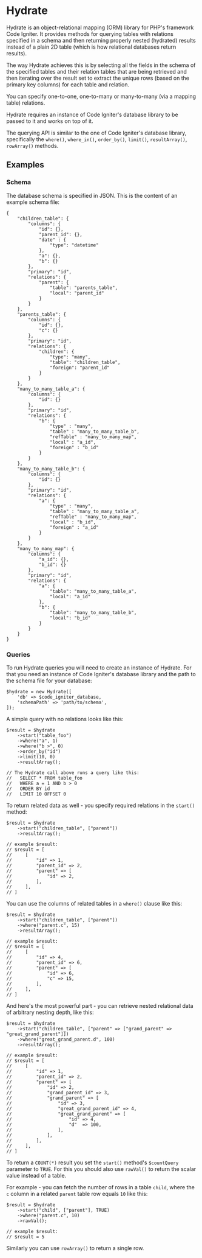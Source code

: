 # Hydrate

Hydrate is an object-relational mapping (ORM) library for PHP's framework Code Igniter. It provides methods for querying
tables with relations specified in a schema and then returning properly nested (hydrated) results instead of a plain 2D
table (which is how relational databases return results).

The way Hydrate achieves this is by selecting all the fields in the schema of the specified tables and their relation
tables that are being retrieved and then iterating over the result set to extract the unique rows (based on the primary
key columns) for each table and relation.

You can specify one-to-one, one-to-many or many-to-many (via a mapping table) relations.

Hydrate requires an instance of Code Igniter's database library to be passed to it and works on top of it.

The querying API is similar to the one of Code Igniter's database library, specifically the `where()`, `where_in()`,
`order_by()`, `limit()`, `resultArray()`, `rowArray()` methods.

## Examples

### Schema
The database schema is specified in JSON. This is the content of an example schema file:
```
{
    "children_table": {
        "columns": {
            "id": {},
            "parent_id": {},
            "date" : {
                "type": "datetime"
            },
            "a": {},
            "b": {}
        },
        "primary": "id",
        "relations": {
            "parent": {
                "table": "parents_table",
                "local": "parent_id"
            }
        }
    },
    "parents_table": {
        "columns": {
            "id": {},
            "c": {}
        },
        "primary": "id",
        "relations": {
            "children": {
                "type": "many",
                "table": "children_table",
                "foreign": "parent_id"
            }
        }
    },
    "many_to_many_table_a": {
        "columns": {
            "id": {}
        },
        "primary": "id",
        "relations": {
            "b": {
                "type" : "many",
                "table" : "many_to_many_table_b",
                "refTable" : "many_to_many_map",
                "local" : "a_id",
                "foreign" : "b_id"
            }
        }
    },
    "many_to_many_table_b": {
        "columns": {
            "id": {}
        },
        "primary": "id",
        "relations": {
            "a": {
                "type" : "many",
                "table" : "many_to_many_table_a",
                "refTable" : "many_to_many_map",
                "local" : "b_id",
                "foreign" : "a_id"
            }
        }
    },
    "many_to_many_map": {
        "columns": {
            "a_id": {},
            "b_id": {}
        },
        "primary": "id",
        "relations": {
            "a": {
                "table": "many_to_many_table_a",
                "local": "a_id"
            },
            "b": {
                "table": "many_to_many_table_b",
                "local": "b_id"
            }
        }
    }
}
```

### Queries

To run Hydrate queries you will need to create an instance of Hydrate. For that you need an instance of Code Igniter's
database library and the path to the schema file for your database:
```
$hydrate = new Hydrate([
    'db' => $code_igniter_database,
    'schemaPath' => 'path/to/schema',
]);
```

A simple query with no relations looks like this:
```
$result = $hydrate
    ->start("table_foo")
    ->where("a", 1)
    ->where("b >", 0)
    ->order_by("id")
    ->limit(10, 0)
    ->resultArray();
    
// The Hydrate call above runs a query like this:
//   SELECT * FROM table_foo
//   WHERE a = 1 AND b > 0
//   ORDER BY id
//   LIMIT 10 OFFSET 0
```

To return related data as well -  you specify required relations in the `start()` method:
```
$result = $hydrate
    ->start("children_table", ["parent"])
    ->resultArray();
    
// example $result:
// $result = [
//     [
//         "id" => 1,
//         "parent_id" => 2,
//         "parent" => [
//             "id" => 2,
//         ],
//     ],
// ]
```

You can use the columns of related tables in a `where()` clause like this:
```
$result = $hydrate
    ->start("children_table", ["parent"])
    ->where("parent.c", 15)
    ->resultArray();
    
// example $result:
// $result = [
//     [
//         "id" => 4,
//         "parent_id" => 6,
//         "parent" => [
//             "id" => 6,
//             "c" => 15,
//         ],
//     ],
// ]
```

And here's the most powerful part - you can retrieve nested relational data of arbitrary nesting depth, like this:
```
$result = $hydrate
    ->start("children_table", ["parent" => ["grand_parent" => "great_grand_parent"]])
    ->where("great_grand_parent.d", 100)
    ->resultArray();
    
// example $result:
// $result = [
//     [
//         "id" => 1,
//         "parent_id" => 2,
//         "parent" => [
//             "id" => 2,
//             "grand_parent_id" => 3,
//             "grand_parent" => [
//                 "id" => 3,
//                 "great_grand_parent_id" => 4,
//                 "great_grand_parent" => [
//                     "id" => 4,
//                     "d"  => 100,
//                 ],
//             ],
//         ],
//     ],
// ]
```

To return a `COUNT(*)` result you set the `start()` method's `$countQuery` parameter to `TRUE`. For this you should
also use `rawVal()` to return the scalar value instead of a table.

For example - you can fetch the number of rows in a table `child`, where the `c` column in a related `parent` table row
equals `10` like this:
```
$result = $hydrate
    ->start("child", ["parent"], TRUE)
    ->where("parent.c", 10)
    ->rawVal();
    
// example $result:
// $result = 5
```

Similarly you can use `rowArray()` to return a single row.
